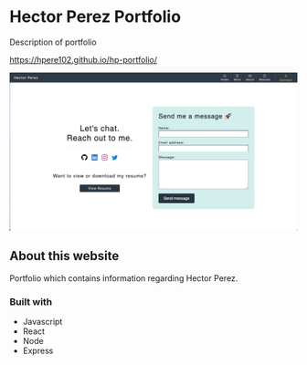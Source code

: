 # Hector Perez Portfolio

Description of portfolio

https://hpere102.github.io/hp-portfolio/

![Website layout](src/assets/portfolio.png)

## About this website

Portfolio which contains information regarding Hector Perez.

### Built with

* Javascript
* React
* Node
* Express
